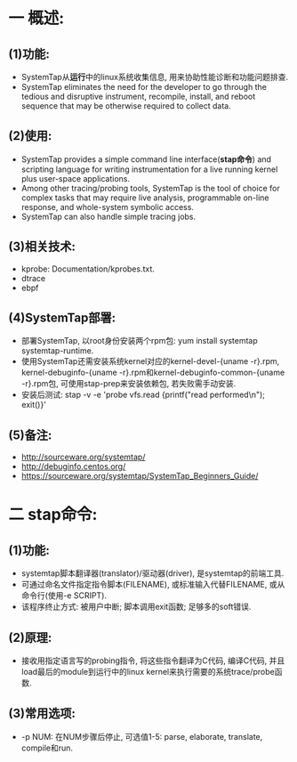 # 一 概述:
## (1)功能:
- SystemTap从**运行**中的linux系统收集信息, 用来协助性能诊断和功能问题排查.
- SystemTap eliminates the need for the developer to go through the tedious and disruptive instrument, recompile, install, and reboot sequence that may be otherwise required to collect data.

## (2)使用:
- SystemTap provides a simple command line interface(**stap命令**) and scripting language for writing instrumentation for a live running kernel plus user-space applications.
- Among other tracing/probing tools, SystemTap is the tool of choice for complex tasks that may require live analysis, programmable on-line response, and whole-system symbolic access. 
- SystemTap can also handle simple tracing jobs.

## (3)相关技术:
- kprobe: Documentation/kprobes.txt.
- dtrace
- ebpf

## (4)SystemTap部署:
- 部署SystemTap, 以root身份安装两个rpm包: yum install systemtap systemtap-runtime.
- 使用SystemTap还需安装系统kernel对应的kernel-devel-{uname -r}.rpm, kernel-debuginfo-{uname -r}.rpm和kernel-debuginfo-common-{uname -r}.rpm包, 可使用stap-prep来安装依赖包, 若失败需手动安装.
- 安装后测试: stap -v -e 'probe vfs.read {printf("read performed\n"); exit()}'

## (5)备注:
- http://sourceware.org/systemtap/
- http://debuginfo.centos.org/
- https://sourceware.org/systemtap/SystemTap_Beginners_Guide/

# 二 stap命令:
## (1)功能:
- systemtap脚本翻译器(translator)/驱动器(driver), 是systemtap的前端工具.
- 可通过命名文件指定指令脚本(FILENAME), 或标准输入代替FILENAME, 或从命令行(使用-e SCRIPT).
- 该程序终止方式: 被用户中断; 脚本调用exit函数; 足够多的soft错误.

## (2)原理:
- 接收用指定语言写的probing指令, 将这些指令翻译为C代码, 编译C代码, 并且load最后的module到运行中的linux kernel来执行需要的系统trace/probe函数.

## (3)常用选项:
- -p NUM: 在NUM步骤后停止, 可选值1-5: parse, elaborate, translate, compile和run.
